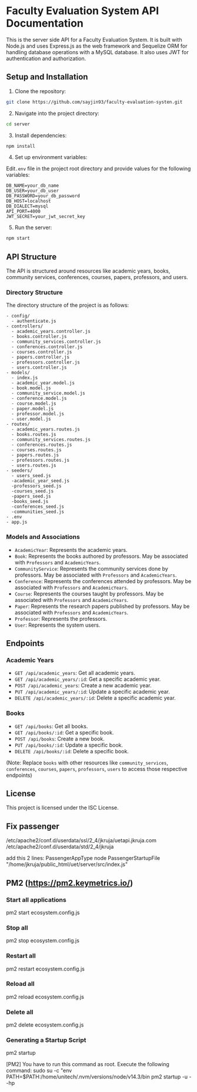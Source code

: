 # Faculty Evaluation System API Documentation

This is the server side API for a Faculty Evaluation System. It is built with Node.js and uses Express.js as the web framework and Sequelize ORM for handling database operations with a MySQL database. It also uses JWT for authentication and authorization.

## Setup and Installation

1. Clone the repository:

```bash
git clone https://github.com/sayjin93/faculty-evaluation-systen.git
```

2. Navigate into the project directory:

```bash
cd server
```

3. Install dependencies:

```bash
npm install
```

4. Set up environment variables:

Edit`.env` file in the project root directory and provide values for the following variables:

```
DB_NAME=your_db_name
DB_USER=your_db_user
DB_PASSWORD=your_db_password
DB_HOST=localhost
DB_DIALECT=mysql
API_PORT=4000
JWT_SECRET=your_jwt_secret_key
```

5. Run the server:

```bash
npm start
```

## API Structure

The API is structured around resources like academic years, books, community services, conferences, courses, papers, professors, and users.

### Directory Structure

The directory structure of the project is as follows:

```
- config/
  - authenticate.js
- controllers/
  - academic_years.controller.js
  - books.controller.js
  - community_services.controller.js
  - conferences.controller.js
  - courses.controller.js
  - papers.controller.js
  - professors.controller.js
  - users.controller.js
- models/
  - index.js
  - academic_year.model.js
  - book.model.js
  - community_service.model.js
  - conference.model.js
  - course.model.js
  - paper.model.js
  - professor.model.js
  - user.model.js
- routes/
  - academic_years.routes.js
  - books.routes.js
  - community_services.routes.js
  - conferences.routes.js
  - courses.routes.js
  - papers.routes.js
  - professors.routes.js
  - users.routes.js
- seeders/
  - users_seed.js
  -academic_year_seed.js
  -professors_seed.js
  -courses_seed.js
  -papers_seed.js
  -books_seed.js
  -conferences_seed.js
  -communities_seed.js
- .env
- app.js
```

### Models and Associations

- `AcademicYear`: Represents the academic years.
- `Book`: Represents the books authored by professors. May be associated with `Professors` and `AcademicYears`.
- `CommunityService`: Represents the community services done by professors. May be associated with `Professors` and `AcademicYears`.
- `Conference`: Represents the conferences attended by professors. May be associated with `Professors` and `AcademicYears`.
- `Course`: Represents the courses taught by professors. May be associated with `Professors` and `AcademicYears`.
- `Paper`: Represents the research papers published by professors. May be associated with `Professors` and `AcademicYears`.
- `Professor`: Represents the professors.
- `User`: Represents the system users.

## Endpoints

### Academic Years

- `GET /api/academic_years`: Get all academic years.
- `GET /api/academic_years/:id`: Get a specific academic year.
- `POST /api/academic_years`: Create a new academic year.
- `PUT /api/academic_years/:id`: Update a specific academic year.
- `DELETE /api/academic_years/:id`: Delete a specific academic year.

### Books

- `GET /api/books`: Get all books.
- `GET /api/books/:id`: Get a specific book.
- `POST /api/books`: Create a new book.
- `PUT /api/books/:id`: Update a specific book.
- `DELETE /api/books/:id`: Delete a specific book.

(Note: Replace `books` with other resources like `community_services`, `conferences`, `courses`, `papers`, `professors`, `users` to access those respective endpoints)

## License

This project is licensed under the ISC License.


## Fix passenger
/etc/apache2/conf.d/userdata/ssl/2_4/jkruja/uetapi.jkruja.com
/etc/apache2/conf.d/userdata/std/2_4/jkruja

add this 2 lines:
		PassengerAppType node
		PassengerStartupFile "/home/jkruja/public_html/uet/server/src/index.js"


## PM2 (https://pm2.keymetrics.io/)

### Start all applications
pm2 start ecosystem.config.js

### Stop all
pm2 stop ecosystem.config.js

### Restart all
pm2 restart ecosystem.config.js

### Reload all
pm2 reload ecosystem.config.js

### Delete all
pm2 delete ecosystem.config.js

### Generating a Startup Script
pm2 startup

[PM2] You have to run this command as root. Execute the following command:
      sudo su -c "env PATH=$PATH:/home/unitech/.nvm/versions/node/v14.3/bin pm2 startup <distribution> -u <user> --hp <home-path>